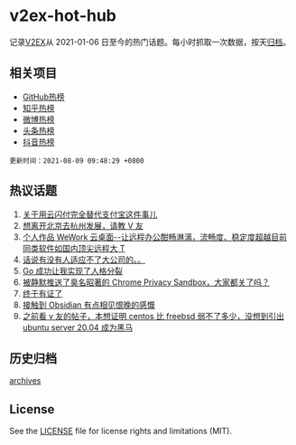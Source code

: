 # v2ex-hot-hub

 记录[V2EX](https://www.v2ex.com/)从 2021-01-06 日至今的热门话题。每小时抓取一次数据，按天[归档](archives)。
 
 ## 相关项目

- [GitHub热榜](https://github.com/lonnyzhang423/github-hot-hub)
- [知乎热榜](https://github.com/lonnyzhang423/zhihu-hot-hub)
- [微博热榜](https://github.com/lonnyzhang423/weibo-hot-hub)
- [头条热榜](https://github.com/lonnyzhang423/toutiao-hot-hub)
- [抖音热榜](https://github.com/lonnyzhang423/douyin-hot-hub)


 `更新时间：2021-08-09 09:48:29 +0800`

## 热议话题

1. [关于用云闪付完全替代支付宝这件事儿](https://www.v2ex.com/t/794382)
1. [想离开北京去杭州发展，请教 V 友](https://www.v2ex.com/t/794384)
1. [个人作品 WeWork 云桌面--让远程办公酣畅淋漓，流畅度、稳定度超越目前同类软件如国内顶尖远程大 T](https://www.v2ex.com/t/794365)
1. [话说有没有人适应不了大公司的。。](https://www.v2ex.com/t/794392)
1. [Go 成功让我实现了人格分裂](https://www.v2ex.com/t/794480)
1. [被静默推送了臭名昭著的 Chrome Privacy Sandbox，大家都关了吗？](https://www.v2ex.com/t/794424)
1. [终于有证了](https://www.v2ex.com/t/794393)
1. [接触到 Obsidian 有点相见恨晚的感慨](https://www.v2ex.com/t/794428)
1. [之前看 v 友的帖子，本想证明 centos 比 freebsd 弱不了多少，没想到引出 ubuntu server 20.04 成为黑马](https://www.v2ex.com/t/794443)

## 历史归档

[archives](archives)

## License

See the [LICENSE](LICENSE) file for license rights and limitations (MIT).
